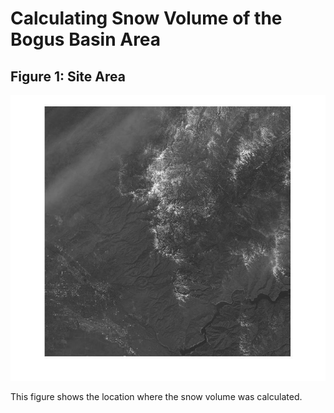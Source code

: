 # Calculating Snow Volume of the Bogus Basin Area
## Figure 1: Site Area
![Map](Figures/Map.jpg)

This figure shows the location where the snow volume was calculated. 
